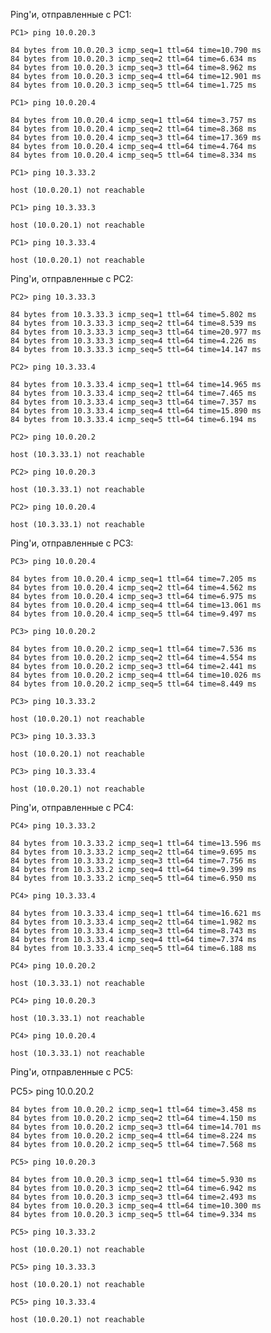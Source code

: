 Ping'и, отправленные с PC1:

    PC1> ping 10.0.20.3

    84 bytes from 10.0.20.3 icmp_seq=1 ttl=64 time=10.790 ms
    84 bytes from 10.0.20.3 icmp_seq=2 ttl=64 time=6.634 ms
    84 bytes from 10.0.20.3 icmp_seq=3 ttl=64 time=8.962 ms
    84 bytes from 10.0.20.3 icmp_seq=4 ttl=64 time=12.901 ms
    84 bytes from 10.0.20.3 icmp_seq=5 ttl=64 time=1.725 ms

    PC1> ping 10.0.20.4

    84 bytes from 10.0.20.4 icmp_seq=1 ttl=64 time=3.757 ms
    84 bytes from 10.0.20.4 icmp_seq=2 ttl=64 time=8.368 ms
    84 bytes from 10.0.20.4 icmp_seq=3 ttl=64 time=17.369 ms
    84 bytes from 10.0.20.4 icmp_seq=4 ttl=64 time=4.764 ms
    84 bytes from 10.0.20.4 icmp_seq=5 ttl=64 time=8.334 ms

    PC1> ping 10.3.33.2

    host (10.0.20.1) not reachable

    PC1> ping 10.3.33.3

    host (10.0.20.1) not reachable

    PC1> ping 10.3.33.4 

    host (10.0.20.1) not reachable

Ping'и, отправленные с PC2:

    PC2> ping 10.3.33.3

    84 bytes from 10.3.33.3 icmp_seq=1 ttl=64 time=5.802 ms
    84 bytes from 10.3.33.3 icmp_seq=2 ttl=64 time=8.539 ms
    84 bytes from 10.3.33.3 icmp_seq=3 ttl=64 time=20.977 ms
    84 bytes from 10.3.33.3 icmp_seq=4 ttl=64 time=4.226 ms
    84 bytes from 10.3.33.3 icmp_seq=5 ttl=64 time=14.147 ms

    PC2> ping 10.3.33.4

    84 bytes from 10.3.33.4 icmp_seq=1 ttl=64 time=14.965 ms
    84 bytes from 10.3.33.4 icmp_seq=2 ttl=64 time=7.465 ms
    84 bytes from 10.3.33.4 icmp_seq=3 ttl=64 time=7.357 ms
    84 bytes from 10.3.33.4 icmp_seq=4 ttl=64 time=15.890 ms
    84 bytes from 10.3.33.4 icmp_seq=5 ttl=64 time=6.194 ms

    PC2> ping 10.0.20.2

    host (10.3.33.1) not reachable

    PC2> ping 10.0.20.3

    host (10.3.33.1) not reachable

    PC2> ping 10.0.20.4

    host (10.3.33.1) not reachable

Ping'и, отправленные с PC3:

    PC3> ping 10.0.20.4

    84 bytes from 10.0.20.4 icmp_seq=1 ttl=64 time=7.205 ms
    84 bytes from 10.0.20.4 icmp_seq=2 ttl=64 time=4.562 ms
    84 bytes from 10.0.20.4 icmp_seq=3 ttl=64 time=6.975 ms
    84 bytes from 10.0.20.4 icmp_seq=4 ttl=64 time=13.061 ms
    84 bytes from 10.0.20.4 icmp_seq=5 ttl=64 time=9.497 ms

    PC3> ping 10.0.20.2

    84 bytes from 10.0.20.2 icmp_seq=1 ttl=64 time=7.536 ms
    84 bytes from 10.0.20.2 icmp_seq=2 ttl=64 time=4.554 ms
    84 bytes from 10.0.20.2 icmp_seq=3 ttl=64 time=2.441 ms
    84 bytes from 10.0.20.2 icmp_seq=4 ttl=64 time=10.026 ms
    84 bytes from 10.0.20.2 icmp_seq=5 ttl=64 time=8.449 ms

    PC3> ping 10.3.33.2

    host (10.0.20.1) not reachable

    PC3> ping 10.3.33.3

    host (10.0.20.1) not reachable

    PC3> ping 10.3.33.4 

    host (10.0.20.1) not reachable


Ping'и, отправленные с PC4:

    PC4> ping 10.3.33.2

    84 bytes from 10.3.33.2 icmp_seq=1 ttl=64 time=13.596 ms
    84 bytes from 10.3.33.2 icmp_seq=2 ttl=64 time=9.695 ms
    84 bytes from 10.3.33.2 icmp_seq=3 ttl=64 time=7.756 ms
    84 bytes from 10.3.33.2 icmp_seq=4 ttl=64 time=9.399 ms
    84 bytes from 10.3.33.2 icmp_seq=5 ttl=64 time=6.950 ms

    PC4> ping 10.3.33.4

    84 bytes from 10.3.33.4 icmp_seq=1 ttl=64 time=16.621 ms
    84 bytes from 10.3.33.4 icmp_seq=2 ttl=64 time=1.982 ms
    84 bytes from 10.3.33.4 icmp_seq=3 ttl=64 time=8.743 ms
    84 bytes from 10.3.33.4 icmp_seq=4 ttl=64 time=7.374 ms
    84 bytes from 10.3.33.4 icmp_seq=5 ttl=64 time=6.188 ms

    PC4> ping 10.0.20.2

    host (10.3.33.1) not reachable

    PC4> ping 10.0.20.3

    host (10.3.33.1) not reachable

    PC4> ping 10.0.20.4

    host (10.3.33.1) not reachable

Ping'и, отправленные с PC5:

PC5> ping 10.0.20.2

    84 bytes from 10.0.20.2 icmp_seq=1 ttl=64 time=3.458 ms
    84 bytes from 10.0.20.2 icmp_seq=2 ttl=64 time=4.150 ms
    84 bytes from 10.0.20.2 icmp_seq=3 ttl=64 time=14.701 ms
    84 bytes from 10.0.20.2 icmp_seq=4 ttl=64 time=8.224 ms
    84 bytes from 10.0.20.2 icmp_seq=5 ttl=64 time=7.568 ms

    PC5> ping 10.0.20.3

    84 bytes from 10.0.20.3 icmp_seq=1 ttl=64 time=5.930 ms
    84 bytes from 10.0.20.3 icmp_seq=2 ttl=64 time=6.942 ms
    84 bytes from 10.0.20.3 icmp_seq=3 ttl=64 time=2.493 ms
    84 bytes from 10.0.20.3 icmp_seq=4 ttl=64 time=10.300 ms
    84 bytes from 10.0.20.3 icmp_seq=5 ttl=64 time=9.334 ms

    PC5> ping 10.3.33.2

    host (10.0.20.1) not reachable

    PC5> ping 10.3.33.3

    host (10.0.20.1) not reachable

    PC5> ping 10.3.33.4 

    host (10.0.20.1) not reachable